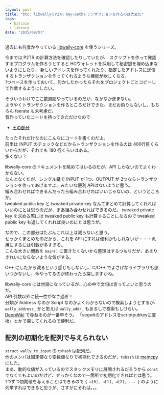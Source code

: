 ```yaml
---
layout: post
title: "btc: libwallyでP2TR key-pathトランザクションを作るのは大変だ"
tags:
  - bitcoin
  - library
date: "2025/09/07"
---
```


過去にも何度かやっている [libwally-core](https://github.com/ElementsProject/libwally-core) を使うシリーズ。

今までは P2TR の計算方法を確認したりしていたが、
スクリプトを作って確認するプログラムを作ろうとすると HDウォレットを採用して秘密鍵を埋め込まないようにしたり、
新しいアドレスを作ってくれたり、指定したアドレスに送信するトランザクションを作ってくれるような機能が欲しくなる。  
1つベースを作っておいて、何かしたかったらそれをプロジェクトごとコピーして作業するようにしたい。

そういうわけでここ数週間やっているのだが、なかなか進まない。  
ようやくトランザクションを作るところだけできた。まだお釣りもないし、もちろん feerate も未考慮だ。  
昔作っていたコードを持ってきただけなので

* [その部分](https://github.com/hirokuma/wally-sample-keypath/blob/d50511d1dea59f0c26f2154d1106c201db467c64/src/main.c#L252-L533)

たったそれだけなのにこんなにコードを書くのだよ。  
前半は INPUT のチェックなどだからトランザクションを作るのは 400行目くらいからだが、それでも 180 行くらいはある。  
多くない？

libwally-core のドキュメントを眺めてはいるのだが、API しかないのでよくわからない。  
なんとなくだが、シングル鍵で INPUT が 1つ、OUTPUT が 2つならトランザクションを作ってあげますよ、みたいな便利 APIはないように思う。  
組み合わせればできるんだったら組み合わせればいいじゃないの、というところか。  
tweaked public key と tweaked private key なんてまとめて計算してくれればいいのにとは思うのだが、まあ組み合わせればできるのだ。
tweaked private key を求める際には tweaked public key も計算することになるので tweaked public key も返してくれれば良いのにとは思うが。

なので、この部分はたぶんこれ以上は減らないと思う。  
せっかくまとめたのだから、これを API にすれば便利かもしれないが・・・汎用にするには引数が多すぎる。  
こんな大きい関数を `main()` に置きたくないから整理はするつもりだが、あまりきれいにならないような気がする。

C++ にしたから減るという感じもしないし、C/C++ でよさげなライブラリも思いつかないし、今やってるのが終わったら探しますかね。

libwally-core には世話になっているが、心の中で文句は言ってよいと思うのだ。  
API 引数以外に統一性がなさ過ぎ！  
分類が Address なのか Script なのかよくわからないので検索しようとするが、
`wally_address_` かと思えば `wally_addr_` もあるしで検索もしづらい。  
[DeepWiki](https://deepwiki.com/ElementsProject/libwally-core) で尋ねるのが一番早そう。
「segwitのアドレスをscriptpubkeyに変換」とかで探してくれるので便利だ。

## 配列の初期化を配列で与えられない

`struct wally_tx_input` の `txhash` は配列だ。  
他のメンバは固定値なり変数値なりで初期化できるのだが、`txhash` は [memcpy](https://github.com/hirokuma/wally-sample-keypath/blob/d50511d1dea59f0c26f2154d1106c201db467c64/src/main.c#L422) にした。  
まあ、動的な値が入っているのでスタックメモリに展開されるだろうから `const` でなくてもよいのだけど、せっかくなので一箇所で初期化できればとは思う。  
1つずつ初期値を与えることはできるので `{ a[0], a[1], a[2], ... }` のように列挙すればできると思うが、さすがにそれは。。。
